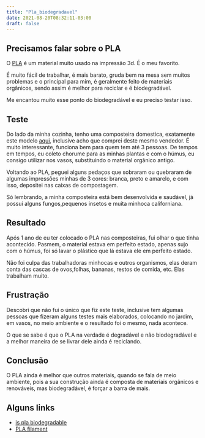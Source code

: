 ```yaml
---
title: "Pla_biodegradavel"
date: 2021-08-20T08:32:11-03:00
draft: false
---
```


## Precisamos falar sobre o PLA

O [PLA](https://www.simplify3d.com/support/materials-guide/pla/) é um material
muito usado na impressão 3d. É o meu favorito.

É muito fácil de trabalhar, é mais barato, gruda bem na mesa sem muitos
problemas e o principal para mim, é geralmente feito de materiais orgânicos,
sendo assim é melhor para reciclar e é biodegradável.

Me encantou muito esse ponto do biodegradável e eu preciso testar isso.

## Teste

Do lado da minha cozinha, tenho uma composteira domestica, exatamente este
modelo [aqui](https://produto.mercadolivre.com.br/MLB-1435198942-composteira-domestica-15-litros-minhocas-humus-e-serragem-_JM?searchVariation=50611919726#searchVariation=50611919726&position=5&search_layout=grid&type=item&tracking_id=3b80241b-5658-49c4-b6a5-65504b1ad48f),
inclusive acho que comprei deste mesmo vendedor.
É muito interessante, funciona bem para quem tem até 3 pessoas. De tempos
em tempos, eu coleto chorume para as minhas plantas e com o húmus, eu consigo
utilizar nos vasos, substituindo o material orgânico antigo.

Voltando ao PLA, peguei alguns pedaços que sobraram ou quebraram de algumas
impressões minhas de 3 cores: branca, preto e amarelo, e com isso, depositei
nas caixas de compostagem.

Só lembrando, a minha composteira está bem desenvolvida e saudável, já possui 
alguns fungos,pequenos insetos e muita minhoca californiana.

## Resultado

Após 1 ano de eu ter colocado o PLA nas composteiras, fui olhar o que tinha
acontecido. Pasmem, o material estava em perfeito estado, apenas sujo com o
húmus, foi só lavar o plástico que lá estava ele em perfeito estado.

Não foi culpa das trabalhadoras minhocas e outros organismos, elas deram conta 
das cascas de ovos,folhas, bananas, restos de comida, etc. Elas trabalham muito.

## Frustração

Descobri que não fui o único que fiz este teste, inclusive tem algumas pessoas
que fizeram alguns testes mais elaborados, colocando no jardim, em vasos, no
meio ambiente e o resultado foi o mesmo, nada acontece.

O que se sabe é que o PLA na verdade é degradável e não biodegradável e a melhor
maneira de se livrar dele ainda é reciclando.

## Conclusão

O PLA ainda é melhor que outros materiais, quando se fala de meio ambiente,
pois a sua construção ainda é composta de materiais orgânicos e renováveis,
mas biodegradável, é forçar a barra de mais.

## Alguns links

- [is pla biodegradable](https://all3dp.com/2/is-pla-biodegradable-what-you-really-need-to-know/)
- [PLA filament](https://www.3dnatives.com/en/pla-filament-230720194/)
